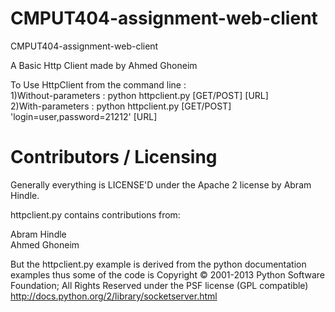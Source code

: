 CMPUT404-assignment-web-client
==============================

CMPUT404-assignment-web-client

A Basic Http Client made by Ahmed Ghoneim <br>

To Use HttpClient from the command line : <br>
	1)Without-parameters :    python httpclient.py [GET/POST] [URL] <br>
	2)With-parameters    :    python httpclient.py [GET/POST] 'login=user,password=21212' [URL] <br>



Contributors / Licensing
========================

Generally everything is LICENSE'D under the Apache 2 license by Abram Hindle.

httpclient.py contains contributions from:

Abram Hindle  <br>
Ahmed Ghoneim 


But the httpclient.py example is derived from the python documentation
examples thus some of the code is Copyright © 2001-2013 Python
Software Foundation; All Rights Reserved under the PSF license (GPL
compatible) http://docs.python.org/2/library/socketserver.html


